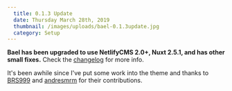 ```yaml
---
  title: 0.1.3 Update
  date: Thursday March 28th, 2019
  thumbnail: /images/uploads/bael-0.1.3update.jpg
  category: Setup
---
```

**Bael has been upgraded to use NetlifyCMS 2.0+, Nuxt 2.5.1, and has other small fixes.** Check the [changelog](https://bael-theme.jake101.com/page/changelog) for more info.

It's been awhile since I've put some work into the theme and thanks to [BRS999](https://github.com/BRS999) and [andresmrm](https://github.com/andresmrm) for their contributions.
